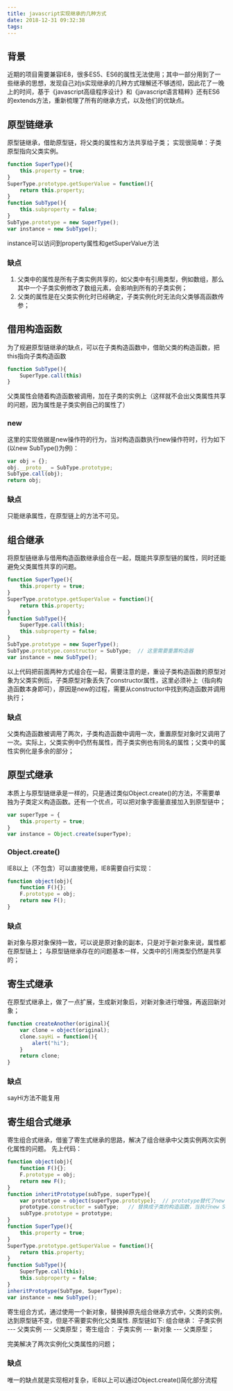```yaml
---
title: javascript实现继承的几种方式
date: 2018-12-31 09:32:38
tags:
---
```


背景
---
近期的项目需要兼容IE8，很多ES5、ES6的属性无法使用；其中一部分用到了一些继承的思想，发现自己对js实现继承的几种方式理解还不够透彻，因此花了一晚上的时间，基于《javascript高级程序设计》和《javascript语言精粹》还有ES6的extends方法，重新梳理了所有的继承方式，以及他们的优缺点。

原型链继承
---
原型链继承，借助原型链，将父类的属性和方法共享给子类；
实现很简单：子类原型指向父类实例。
```js
function SuperType(){
	this.property = true;
}
SuperType.prototype.getSuperValue = function(){
	return this.property;
}
function SubType(){
	this.subproperty = false;
}
SubType.prototype = new SuperType();
var instance = new SubType();
```
instance可以访问到property属性和getSuperValue方法

### 缺点
1. 父类中的属性是所有子类实例共享的，如父类中有引用类型，例如数组，那么其中一个子类实例修改了数组元素，会影响到所有的子类实例；
2. 父类的属性是在父类实例化时已经确定，子类实例化时无法向父类够高函数传参；

借用构造函数
---
为了规避原型链继承的缺点，可以在子类构造函数中，借助父类的构造函数，把this指向子类构造函数
```js
function SubType(){
	SuperType.call(this)
}
```
父类属性会随着构造函数被调用，加在子类的实例上（这样就不会出父类属性共享的问题，因为属性是子类实例自己的属性了）
### new
这里的实现依据是new操作符的行为，当对构造函数执行new操作符时，行为如下(以new SubType()为例)：
```js
var obj = {};
obj.__proto__ = SubType.prototype;
SubType.call(obj);
return obj;
```
### 缺点
只能继承属性，在原型链上的方法不可见。

组合继承
---
将原型链继承与借用构造函数继承组合在一起，既能共享原型链的属性，同时还能避免父类属性共享的问题。
```js
function SuperType(){
	this.property = true;
}
SuperType.prototype.getSuperValue = function(){
	return this.property;
}
function SubType(){
	SuperType.call(this);
	this.subproperty = false;
}
SubType.prototype = new SuperType();
SubType.prototype.constructor = SubType;  // 这里需要重置构造器
var instance = new SubType();
```
以上代码把前面两种方式组合在一起，需要注意的是，重设子类构造函数的原型对象为父类实例后，子类原型对象丢失了constructor属性，这里必须补上（指向构造函数本身即可），原因是new的过程，需要从constructor中找到构造函数并调用执行；
### 缺点
父类构造函数被调用了两次，子类构造函数中调用一次，重置原型对象时又调用了一次。实际上，父类实例中仍然有属性，而子类实例也有同名的属性；父类中的属性实例化是多余的部分；

原型式继承
---
本质上与原型链继承是一样的，只是通过类似Object.create()的方法，不需要单独为子类定义构造函数。还有一个优点，可以把对象字面量直接加入到原型链中；
```js
var superType = {
	this.property = true;
}
var instance = Object.create(superType);
```

### Object.create()
IE8以上（不包含）可以直接使用，IE8需要自行实现：
```js
function object(obj){
	function F(){};
	F.prototype = obj;
	return new F();
}
```
### 缺点
新对象与原对象保持一致，可以说是原对象的副本，只是对于新对象来说，属性都在原型链上；
与原型链继承存在的问题基本一样，父类中的引用类型仍然是共享的；

寄生式继承
---
在原型式继承上，做了一点扩展，生成新对象后，对新对象进行增强，再返回新对象；
```js
function createAnother(original){
	var clone = object(original);
	clone.sayHi = function(){
		alert("hi");
	}
	return clone;
}
```
### 缺点
sayHi方法不能复用


寄生组合式继承
---
寄生组合式继承，借鉴了寄生式继承的思路，解决了组合继承中父类实例两次实例化属性的问题。
先上代码：
```js
function object(obj){
	function F(){};
	F.prototype = obj;
	return new F();
}
function inheritPrototype(subType, superType){
	var prototype = object(superType.prototype);  // prototype替代了new SuperType(),__proto__都指向SuperType.prototype,但是不需要实例化SuperType构造函数中的属性；
	prototype.constructor = subType;   // 替换成子类的构造函数，当执行new SubType()时，运行的是SubType的构造函数；
	subType.prototype = prototype;
}
function SuperType(){
	this.property = true;
}
SuperType.prototype.getSuperValue = function(){
	return this.property;
}
function SubType(){
	SuperType.call(this);
	this.subproperty = false;
}
inheritPrototype(SubType, SuperType);
var instance = new SubType();
```
寄生组合方式，通过使用一个新对象，替换掉原先组合继承方式中，父类的实例，达到原型链不变，但是不需要实例化父类属性.
原型链如下:
组合继承：   子类实例 --- 父类实例  ---  父类原型；
寄生组合：   子类实例 --- 新对象    ---  父类原型；

完美解决了两次实例化父类属性的问题；
### 缺点
唯一的缺点就是实现相对复杂，IE8以上可以通过Object.create()简化部分流程